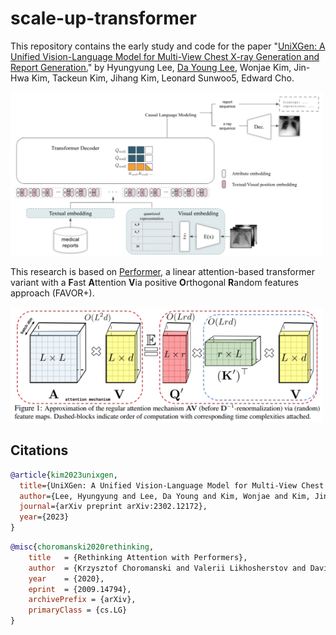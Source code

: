 # scale-up-transformer

This repository contains the early study and code for the paper "[UniXGen: A Unified Vision-Language Model for Multi-View Chest X-ray Generation and Report Generation.](https://openreview.net/pdf?id=xVNY6Th44d)" by Hyungyung Lee, <u>Da Young Lee</u>, Wonjae Kim, Jin-Hwa Kim, Tackeun Kim, Jihang Kim, Leonard Sunwoo5, Edward Cho.

<img src="img/sut.png" width="500px"></img>

This research is based on <a href="https://arxiv.org/abs/2009.14794">Performer</a>, a linear attention-based transformer variant with a **F**ast **A**ttention **V**ia positive **O**rthogonal **R**andom features approach (FAVOR+).


<img src="img/favor+.png" width="500px"></img>


## Citations

```bibtex
@article{kim2023unixgen,
  title={UniXGen: A Unified Vision-Language Model for Multi-View Chest X-ray Generation and Report Generation},
  author={Lee, Hyungyung and Lee, Da Young and Kim, Wonjae and Kim, Jin-Hwa and Kim, Tackeun and Kim, Jihang and Sunwoo, Leonard and Choi, Edward},
  journal={arXiv preprint arXiv:2302.12172},
  year={2023}
}
```

```bibtex
@misc{choromanski2020rethinking,
    title   = {Rethinking Attention with Performers},
    author  = {Krzysztof Choromanski and Valerii Likhosherstov and David Dohan and Xingyou Song and Andreea Gane and Tamas Sarlos and Peter Hawkins and Jared Davis and Afroz Mohiuddin and Lukasz Kaiser and David Belanger and Lucy Colwell and Adrian Weller},
    year    = {2020},
    eprint  = {2009.14794},
    archivePrefix = {arXiv},
    primaryClass = {cs.LG}
}
```
